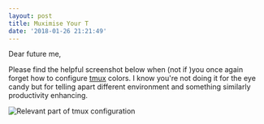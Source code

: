 ```yaml
---
layout: post
title: Muximise Your T
date: '2018-01-26 21:21:49'
---
```

Dear future me,

Please find the helpful screenshot below when (not if )you once again forget how to configure [tmux](https://github.com/tmux/tmux/wiki) colors. I know you're not doing it for the eye candy but for telling apart different environment and something similarly productivity enhancing.

![Relevant part of tmux configuration]("/images/tmuxicorn.png")
